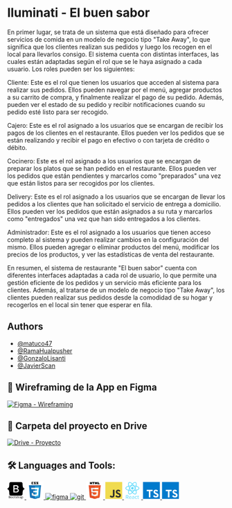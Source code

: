 # Iluminati - El buen sabor

En primer lugar, se trata de un sistema que está diseñado para ofrecer servicios de comida en un modelo de negocio tipo "Take Away", lo que significa que los clientes realizan sus pedidos y luego los recogen en el local para llevarlos consigo. El sistema cuenta con distintas interfaces, las cuales están adaptadas según el rol que se le haya asignado a cada usuario. Los roles pueden ser los siguientes:

Cliente: Este es el rol que tienen los usuarios que acceden al sistema para realizar sus pedidos. Ellos pueden navegar por el menú, agregar productos a su carrito de compra, y finalmente realizar el pago de su pedido. Además, pueden ver el estado de su pedido y recibir notificaciones cuando su pedido esté listo para ser recogido.

Cajero: Este es el rol asignado a los usuarios que se encargan de recibir los pagos de los clientes en el restaurante. Ellos pueden ver los pedidos que se están realizando y recibir el pago en efectivo o con tarjeta de crédito o débito.

Cocinero: Este es el rol asignado a los usuarios que se encargan de preparar los platos que se han pedido en el restaurante. Ellos pueden ver los pedidos que están pendientes y marcarlos como "preparados" una vez que están listos para ser recogidos por los clientes.

Delivery: Este es el rol asignado a los usuarios que se encargan de llevar los pedidos a los clientes que han solicitado el servicio de entrega a domicilio. Ellos pueden ver los pedidos que están asignados a su ruta y marcarlos como "entregados" una vez que han sido entregados a los clientes.

Administrador: Este es el rol asignado a los usuarios que tienen acceso completo al sistema y pueden realizar cambios en la configuración del mismo. Ellos pueden agregar o eliminar productos del menú, modificar los precios de los productos, y ver las estadísticas de venta del restaurante.

En resumen, el sistema de restaurante "El buen sabor" cuenta con diferentes interfaces adaptadas a cada rol de usuario, lo que permite una gestión eficiente de los pedidos y un servicio más eficiente para los clientes. Además, al tratarse de un modelo de negocio tipo "Take Away", los clientes pueden realizar sus pedidos desde la comodidad de su hogar y recogerlos en el local sin tener que esperar en fila.

## Authors

- [@matuco47](https://www.github.com/matuco47)
- [@RamaHualpusher](https://www.github.com/RamaHualpusher)
- [@GonzaloLisanti](https://www.github.com/GonzaloLisanti)
- [@JavierScan](https://www.github.com/JavierScan)

## 🔗 Wireframing de la App en Figma

[![Figma - Wireframing](https://img.shields.io/badge/Figma-000?style=for-the-badge&logo=ko-fi&logoColor=white)](<https://www.figma.com/file/6PdtTbrVlb80sUHITQU1SW/Wireframing-(Copy)?node-id=0-1&t=SLQ8y9nIo9hn908e-0>)

## 🔗 Carpeta del proyecto en Drive

[![Drive - Proyecto](https://img.shields.io/badge/Drive-000?style=for-the-badge&logo=ko-fi&logoColor=white)](https://docs.google.com/document/d/1WP1muaFpH1X3f7CnjRbEqoiQwCN2JGg7/edit)

## 🛠 Languages and Tools:
<p>


<a href="https://getbootstrap.com" target="_blank" rel="noreferrer"> <img src="https://raw.githubusercontent.com/devicons/devicon/master/icons/bootstrap/bootstrap-plain-wordmark.svg" alt="bootstrap" width="40" height="40"/> </a>
<a href="https://www.w3schools.com/css/" target="_blank" rel="noreferrer"> <img src="https://raw.githubusercontent.com/devicons/devicon/master/icons/css3/css3-original-wordmark.svg" alt="css3" width="40" height="40"/> </a> 
<a href="https://www.figma.com/" target="_blank" rel="noreferrer"> <img src="https://www.vectorlogo.zone/logos/figma/figma-icon.svg" alt="figma" width="40" height="40"/> </a>
 <a href="https://git-scm.com/" target="_blank" rel="noreferrer"> <img src="https://www.vectorlogo.zone/logos/git-scm/git-scm-icon.svg" alt="git" width="40" height="40"/> </a> 
 <a href="https://www.w3.org/html/" target="_blank" rel="noreferrer"> <img src="https://raw.githubusercontent.com/devicons/devicon/master/icons/html5/html5-original-wordmark.svg" alt="html5" width="40" height="40"/> </a> 
 <a href="https://developer.mozilla.org/en-US/docs/Web/JavaScript" target="_blank" rel="noreferrer"> <img src="https://raw.githubusercontent.com/devicons/devicon/master/icons/javascript/javascript-original.svg" alt="javascript" width="40" height="40"/> </a> 
 </a> <a href="https://reactjs.org/" target="_blank" rel="noreferrer"> <img src="https://raw.githubusercontent.com/devicons/devicon/master/icons/react/react-original-wordmark.svg" alt="react" width="40" height="40"/> </a> 
 <a href="https://www.typescriptlang.org/" target="_blank" rel="noreferrer"> <img src="https://raw.githubusercontent.com/devicons/devicon/master/icons/typescript/typescript-original.svg" alt="typescript" width="40" height="40"/> </a>
 <a href="https://www.typescriptlang.org/" target="_blank" rel="noreferrer"> <img src="https://raw.githubusercontent.com/devicons/devicon/master/icons/typescript/typescript-original.svg" alt="typescript" width="40" height="40"/> </a>
